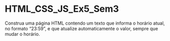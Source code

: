 # HTML_CSS_JS_Ex5_Sem3

Construa uma página HTML contendo um texto que informa o horário atual, no formato “23:59”, e que atualize automaticamente o valor, sempre que mudar o horário.

